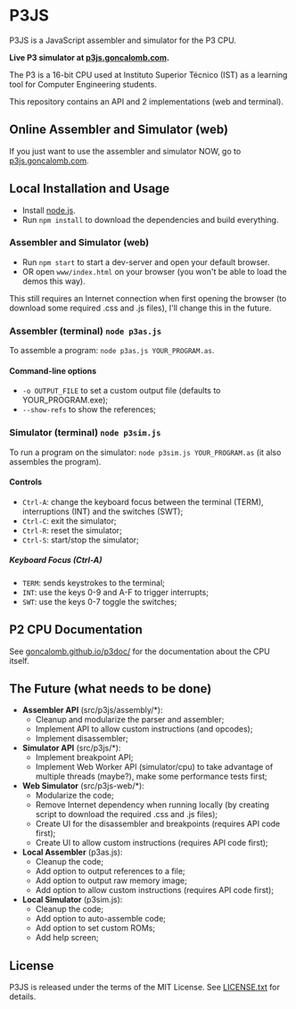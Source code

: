 # P3JS #

P3JS is a JavaScript assembler and simulator for the P3 CPU.

**Live P3 simulator at [p3js.goncalomb.com](http://p3js.goncalomb.com/).**

The P3 is a 16-bit CPU used at Instituto Superior Técnico (IST) as a learning tool for Computer Engineering students.

This repository contains an API and 2 implementations (web and terminal).

## Online Assembler and Simulator (web) ##

If you just want to use the assembler and simulator NOW, go to [p3js.goncalomb.com](http://p3js.goncalomb.com/).

## Local Installation and Usage

* Install [node.js](https://nodejs.org/).
* Run `npm install` to download the dependencies and build everything.

### Assembler and Simulator (web) ###

* Run `npm start` to start a dev-server and open your default browser.
* OR open `www/index.html` on your browser (you won't be able to load the demos this way).

This still requires an Internet connection when first opening the browser (to download some required .css and .js files), I'll change this in the future.

### Assembler (terminal) `node p3as.js`

To assemble a program: `node p3as.js YOUR_PROGRAM.as`.

#### Command-line options

* `-o OUTPUT_FILE` to set a custom output file (defaults to YOUR_PROGRAM.exe);
* `--show-refs` to show the references;

### Simulator (terminal) `node p3sim.js`

To run a program on the simulator: `node p3sim.js YOUR_PROGRAM.as` (it also assembles the program).

#### Controls

* `Ctrl-A`: change the keyboard focus between the terminal (TERM), interruptions (INT) and the switches (SWT);
* `Ctrl-C`: exit the simulator;
* `Ctrl-R`: reset the simulator;
* `Ctrl-S`: start/stop the simulator;

##### Keyboard Focus (Ctrl-A)

* `TERM`: sends keystrokes to the terminal;
* `INT`: use the keys 0-9 and A-F to trigger interrupts;
* `SWT`: use the keys 0-7 toggle the switches;

## P2 CPU Documentation ##

See [goncalomb.github.io/p3doc/](https://goncalomb.github.io/p3doc/) for the documentation about the CPU itself.

## The Future (what needs to be done) ##

* **Assembler API** (src/p3js/assembly/\*):
    * Cleanup and modularize the parser and assembler;
    * Implement API to allow custom instructions (and opcodes);
    * Implement disassembler;
* **Simulator API** (src/p3js/\*):
    * Implement breakpoint API;
    * Implement Web Worker API (simulator/cpu) to take advantage of multiple threads (maybe?), make some performance tests first;
* **Web Simulator** (src/p3js-web/\*):
    * Modularize the code;
    * Remove Internet dependency when running locally (by creating script to download the required .css and .js files);
    * Create UI for the disassembler and breakpoints (requires API code first);
    * Create UI to allow custom instructions (requires API code first);
* **Local Assembler** (p3as.js):
    * Cleanup the code;
    * Add option to output references to a file;
    * Add option to output raw memory image;
    * Add option to allow custom instructions (requires API code first);
* **Local Simulator** (p3sim.js):
    * Cleanup the code;
    * Add option to auto-assemble code;
    * Add option to set custom ROMs;
    * Add help screen;

## License ##

P3JS is released under the terms of the MIT License. See [LICENSE.txt](LICENSE.txt) for details.
